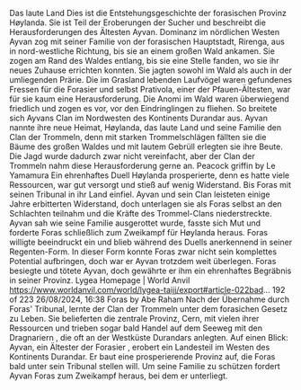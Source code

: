 Das laute Land
Dies ist die Entstehungsgeschichte der forasischen Provinz Høylanda. Sie ist Teil der Eroberungen der Sucher und beschreibt die Herausforderungen des Ältesten Ayvan.
Dominanz im nördlichen Westen
Ayvan zog mit seiner Familie von der forasischen Hauptstadt, Rirenga, aus in nord-westliche Richtung, bis sie an einem großen Wald ankamen. Sie zogen am Rand des Waldes entlang, bis sie eine Stelle fanden, wo sie ihr neues Zuhause errichten konnten.
Sie jagten sowohl im Wald als auch in der umliegenden Prärie. Die im Grasland lebenden Laufvögel waren gefundenes Fressen für die Forasier und selbst Prativola, einer der Pfauen-Ältesten, war für sie kaum eine Herausforderung. Die Anomi im Wald waren
überwiegend friedlich und zogen es vor, vor den Eindringlingen zu fliehen.
So breitete sich Ayvans Clan im Nordwesten des Kontinents Durandar aus. Ayvan nannte ihre neue Heimat, Høylanda, das laute Land und seine Familie den Clan der Trommeln, denn mit starken Trommelschlägen fällten sie die Bäume des großen Waldes und mit
lautem Gebrüll erlegten sie ihre Beute. Die Jagd wurde dadurch zwar nicht vereinfacht, aber der Clan der Trommeln nahm diese Herausforderung gerne an.
Peacock griffin by Le Yamamura
Ein ehrenhaftes Duell
Høylanda prosperierte, denn es hatte viele Ressourcen, war gut versorgt und stieß auf wenig Widerstand. Bis Foras mit seinen Tribunal in ihr Land einfiel. Ayvan und sein Clan leisteten einige Jahre erbitterten Widerstand, doch unterlagen sie als Foras selbst an den
Schlachten teilnahm und die Kräfte des Trommel-Clans niederstreckte. Ayvan sah wie seine Familie ausgerottet wurde, fasste sich Mut und forderte Foras schließlich zum Zweikampf für Høylanda heraus.
Foras willigte beeindruckt ein und blieb während des Duells anerkennend in seiner Regenten-Form. In dieser Form konnte Foras zwar nicht sein komplettes Potential aufbringen, doch war er Ayvan trotzdem weit überlegen. Foras besiegte und tötete Ayvan, doch
gewährte er ihm ein ehrenhaftes Begräbnis in seiner Provinz.
Lygea Homepage | World Anvil https://www.worldanvil.com/world/lygea-taijj/export#article-022bad...
192 of 223 26/08/2024, 16:38
Foras by Abe Raham
Nach der Übernahme durch Foras' Tribunal, lernte der Clan der Trommeln unter dem forasichen Gesetz zu Leben. Sie belieferten die zentrale Provinz, Cern, mit vielen ihrer Ressourcen und trieben sogar bald Handel auf dem Seeweg mit den Dragnariern , die oft an
der Westküste Durandars anlegten.
Auf einen Blick:
Ayvan, ein Ältester der Forasier , erobert ein Landesteil im Westen des Kontinents Durandar. Er baut eine prosperierende Provinz auf, die Foras bald unter sein Tribunal stellen will. Um seine Familie zu schützen fordert Ayvan Foras zum Zweikampf heraus, bei
dem er unterliegt.